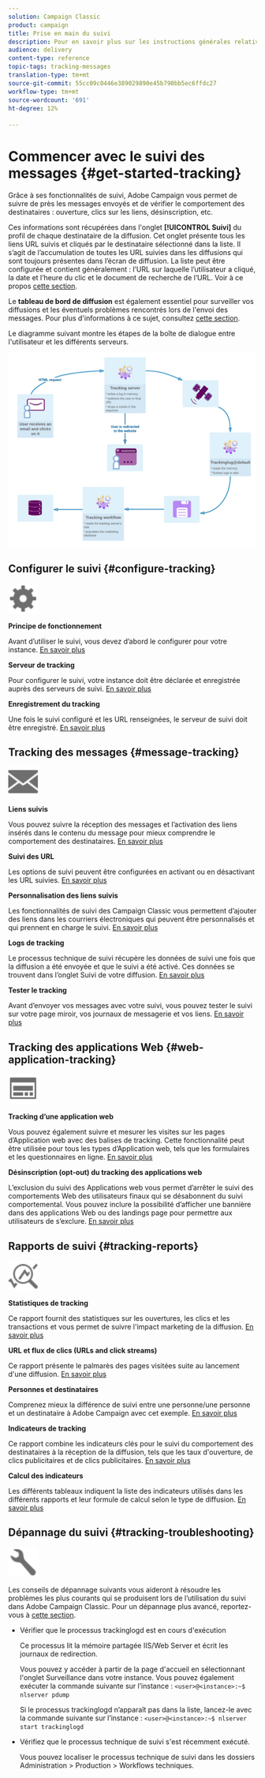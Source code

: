 ```yaml
---
solution: Campaign Classic
product: campaign
title: Prise en main du suivi
description: Pour en savoir plus sur les instructions générales relatives au suivi dans Adobe Campaign Classic.
audience: delivery
content-type: reference
topic-tags: tracking-messages
translation-type: tm+mt
source-git-commit: 55cc09c0446e389029890e45b790bb5ec6ffdc27
workflow-type: tm+mt
source-wordcount: '691'
ht-degree: 12%

---
```



# Commencer avec le suivi des messages {#get-started-tracking}

Grâce à ses fonctionnalités de suivi, Adobe Campaign vous permet de suivre de près les messages envoyés et de vérifier le comportement des destinataires : ouverture, clics sur les liens, désinscription, etc.

Ces informations sont récupérées dans l&#39;onglet **[!UICONTROL Suivi]** du profil de chaque destinataire de la diffusion. Cet onglet présente tous les liens URL suivis et cliqués par le destinataire sélectionné dans la liste. Il s’agit de l’accumulation de toutes les URL suivies dans les diffusions qui sont toujours présentes dans l’écran de diffusion. La liste peut être configurée et contient généralement : l’URL sur laquelle l’utilisateur a cliqué, la date et l’heure du clic et le document de recherche de l’URL. Voir à ce propos [cette section](../../platform/using/editing-a-profile.md#tracking-tab).

Le **tableau de bord de diffusion** est également essentiel pour surveiller vos diffusions et les éventuels problèmes rencontrés lors de l&#39;envoi des messages. Pour plus d&#39;informations à ce sujet, consultez [cette section](../../delivery/using/delivery-dashboard.md).

Le diagramme suivant montre les étapes de la boîte de dialogue entre l&#39;utilisateur et les différents serveurs.

![](assets/tracking-diagram.png)

## Configurer le suivi {#configure-tracking}

<img src="assets/do-not-localize/icon-configure.svg" width="60px">

**Principe de fonctionnement**

Avant d’utiliser le suivi, vous devez d’abord le configurer pour votre instance. [En savoir plus](../../installation/using/deploying-an-instance.md#operating-principle)

**Serveur de tracking**

Pour configurer le suivi, votre instance doit être déclarée et enregistrée auprès des serveurs de suivi. [En savoir plus](../../installation/using/deploying-an-instance.md#tracking-server)

**Enregistrement du tracking**

Une fois le suivi configuré et les URL renseignées, le serveur de suivi doit être enregistré. [En savoir plus](../../installation/using/deploying-an-instance.md#tracking-configuration#saving-tracking)

## Tracking des messages {#message-tracking}

<img src="assets/do-not-localize/icon-message-tracking.svg" width="60px">

**Liens suivis**

Vous pouvez suivre la réception des messages et l’activation des liens insérés dans le contenu du message pour mieux comprendre le comportement des destinataires. [En savoir plus](../../delivery/using/how-to-configure-tracked-links.md)

**Suivi des URL**

Les options de suivi peuvent être configurées en activant ou en désactivant les URL suivies. [En savoir plus](../../delivery/using/personalizing-url-tracking.md)

**Personnalisation des liens suivis**

Les fonctionnalités de suivi des Campaign Classic vous permettent d’ajouter des liens dans les courriers électroniques qui peuvent être personnalisés et qui prennent en charge le suivi. [En savoir plus](https://helpx.adobe.com/campaign/kb/tracking-personnalized-links.html)

**Logs de tracking**

Le processus technique de suivi récupère les données de suivi une fois que la diffusion a été envoyée et que le suivi a été activé. Ces données se trouvent dans l’onglet Suivi de votre diffusion. [En savoir plus](../../delivery/using/accessing-the-tracking-logs.md)

**Tester le tracking**

Avant d’envoyer vos messages avec votre suivi, vous pouvez tester le suivi sur votre page miroir, vos journaux de messagerie et vos liens. [En savoir plus](../../delivery/using/testing-tracking.md)

## Tracking des applications Web {#web-application-tracking}

<img src="assets/do-not-localize/icon-web-app.svg" width="60px">

**Tracking d’une application web**

Vous pouvez également suivre et mesurer les visites sur les pages d’Application web avec des balises de tracking. Cette fonctionnalité peut être utilisée pour tous les types d’Application web, tels que les formulaires et les questionnaires en ligne. [En savoir plus](../../web/using/tracking-a-web-application.md)

**Désinscription (opt-out) du tracking des applications web**

L’exclusion du suivi des Applications web vous permet d’arrêter le suivi des comportements Web des utilisateurs finaux qui se désabonnent du suivi comportemental. Vous pouvez inclure la possibilité d’afficher une bannière dans des applications Web ou des landings page pour permettre aux utilisateurs de s’exclure. [En savoir plus](../../web/using/web-application-tracking-opt-out.md)

## Rapports de suivi {#tracking-reports}

<img src="assets/do-not-localize/icon_monitor.svg" width="60px">

**Statistiques de tracking**

Ce rapport fournit des statistiques sur les ouvertures, les clics et les transactions et vous permet de suivre l&#39;impact marketing de la diffusion. [En savoir plus](../../reporting/using/delivery-reports.md#tracking-statistics)

**URL et flux de clics (URLs and click streams)**

Ce rapport présente le palmarès des pages visitées suite au lancement d&#39;une diffusion. [En savoir plus](../../reporting/using/delivery-reports.md#urls-and-click-streams)

**Personnes et destinataires**

Comprenez mieux la différence de suivi entre une personne/une personne et un destinataire à Adobe Campaign avec cet exemple. [En savoir plus](../../reporting/using/person-people-recipients.md)

**Indicateurs de tracking**

Ce rapport combine les indicateurs clés pour le suivi du comportement des destinataires à la réception de la diffusion, tels que les taux d&#39;ouverture, de clics publicitaires et de clics publicitaires. [En savoir plus](../../reporting/using/delivery-reports.md#tracking-indicators)

**Calcul des indicateurs**

Les différents tableaux indiquent la liste des indicateurs utilisés dans les différents rapports et leur formule de calcul selon le type de diffusion. [En savoir plus](../../reporting/using/indicator-calculation.md)

## Dépannage du suivi {#tracking-troubleshooting}

<img src="assets/do-not-localize/icon-troubleshooting.svg" width="60px">

Les conseils de dépannage suivants vous aideront à résoudre les problèmes les plus courants qui se produisent lors de l’utilisation du suivi dans Adobe Campaign Classic. Pour un dépannage plus avancé, reportez-vous à [cette section](../../delivery/using/tracking-troubleshooting.md).

* Vérifier que le processus trackinglogd est en cours d&#39;exécution

   Ce processus lit la mémoire partagée IIS/Web Server et écrit les journaux de redirection.

   Vous pouvez y accéder à partir de la page d&#39;accueil en sélectionnant l&#39;onglet Surveillance dans votre instance. Vous pouvez également exécuter la commande suivante sur l’instance : `<user>@<instance>:~$ nlserver pdump`

   Si le processus trackinglogd n’apparaît pas dans la liste, lancez-le avec la commande suivante sur l’instance : `<user>@<instance>:~$ nlserver start trackinglogd`

* Vérifiez que le processus technique de suivi s&#39;est récemment exécuté.

   Vous pouvez localiser le processus technique de suivi dans les dossiers Administration > Production > Workflows techniques.
